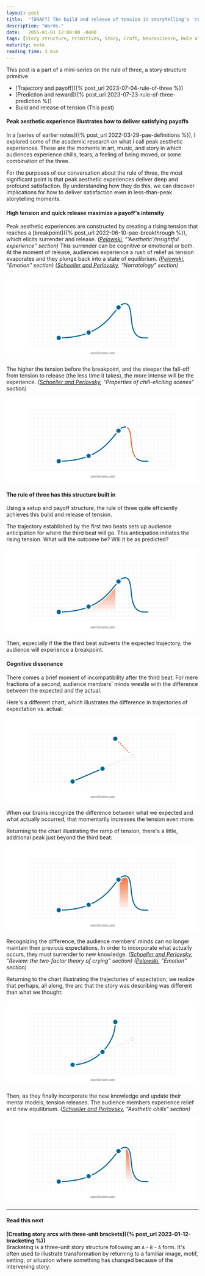 ```yaml
---
layout: post
title:  "[DRAFT] The build and release of tension in storytelling's 'rule of three'"
description: "Words."
date:   2055-01-01 12:00:00 -0400
tags: [Story structure, Primitives, Story, Craft, Neuroscience, Rule of three, Payoff]
maturity: note
reading_time: 3 min
---
```


This post is a part of a mini-series on the rule of three, a story structure primitive.

- [Trajectory and payoff]({% post_url 2023-07-04-rule-of-three %})
- [Prediction and reward]({% post_url 2023-07-23-rule-of-three-prediction %})
- Build and release of tension (This post)

#### Peak aesthetic experience illustrates how to deliver satisfying payoffs

In a [series of earlier notes]({% post_url 2022-03-29-pae-definitions %}), I explored some of the academic research on what I call peak aesthetic experiences. These are the moments in art, music, and story in which audiences experience chills, tears, a feeling of being moved, or some combination of the three.

For the purposes of our conversation about the rule of three, the most significant point is that peak aesthetic experiences deliver deep and profound satisfaction. By understanding how they do this, we can discover implications for how to deliver satisfaction even in less-than-peak storytelling moments.

#### High tension and quick release maximize a payoff's intensity

Peak aesthetic experiences are constructed by creating a rising tension that reaches a [breakpoint]({% post_url 2022-06-10-pae-breakthrough %}), which elicits surrender and release. <cite>(<a href="pelowski2015">Pelowski</a>, "'Aesthetic'/insightful experience" section)</cite> This surrender can be cognitive or emotional or both. At the moment of release, audiences experience a rush of relief as tension evaporates and they plunge back into a state of equilibrium. <cite>(<a href="pelowski2015">Pelowski</a>, “Emotion” section)</cite> <cite>(<a href="schoeller2016">Schoeller and Perlovsky</a>, “Narratology” section)</cite>

![Image description.](/assets/img/rule-of-three-50.png)

The higher the tension before the breakpoint, and the steeper the fall-off from tension to release (the less time it takes), the more intense will be the experience. <cite>(<a href="schoeller2016">Schoeller and Perlovsky</a>, “Properties of chill-eliciting scenes” section)</cite>

![Image description.](/assets/img/rule-of-three-51.png)

#### The rule of three has this structure built in

Using a setup and payoff structure, the rule of three quite efficiently achieves this build and release of tension.

The trajectory established by the first two beats sets up audience anticipation for where the third beat will go. This anticipation initiates the rising tension. What will the outcome be? Will it be as predicted?

![Image description.](/assets/img/rule-of-three-52.png)

Then, especially if the the third beat subverts the expected trajectory, the audience will experience a breakpoint. 

#### Cognitive dissonance

There comes a brief moment of incompatibility after the third beat. For mere fractions of a second, audience members’ minds wrestle with the difference between the expected and the actual.

Here's a different chart, which illustrates the difference in trajectories of expectation vs. actual:

![Image description.](/assets/img/rule-of-three-22.png)

When our brains recognize the difference between what we expected and what actually occurred, that momentarily increases the tension even more.

Returning to the chart illustrating the ramp of tension, there's a little, additional peak just beyond the third beat:

![Image description.](/assets/img/rule-of-three-53.png)

Recognizing the difference, the audience members’ minds can no longer maintain their previous expectations. In order to incorporate what actually occurs, they must surrender to new knowledge. <cite>(<a href="schoeller2016">Schoeller and Perlovsky</a>, “Review: the two-factor theory of crying” section)</cite> <cite>(<a href="pelowski2015">Pelowski</a>, “Emotion” section)</cite>

Returning to the chart illustrating the trajectories of expectation, we realize that perhaps, all along, the arc that the story was describing was different than what we thought:

![Image description.](/assets/img/rule-of-three-23.png)

Then, as they finally incorporate the new knowledge and update their mental models, tension releases. The audience members experience relief and new equilibrium. <cite>(<a href="schoeller2016">Schoeller and Perlovsky</a>, "Aesthetic chills" section)</cite>

![Image description.](/assets/img/rule-of-three-54.png)

---

#### Read this next

**[Creating story arcs with three-unit brackets]({% post_url 2023-01-12-bracketing %})**    
Bracketing is a three-unit story structure following an `A` - `B` - `A` form. It's often used to illustrate transformation by returning to a familiar image, motif, setting, or situation where something has changed because of the intervening story.